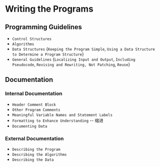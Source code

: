 # Writing the Programs

## Programming Guidelines
- `Control Structures`
- `Algorithms`
- `Data Structures` {`Keeping the Program Simple`, `Using a Data Structure to Determine
  a Program Structure`}
- `General Guidelines` {`Localizing Input and Output`, `Including Pseudocode`, `Revising and Rewriting, Not Patching`,
  `Reuse`}

## Documentation

### Internal Documentation
- `Header Comment Block`
- `Other Program Comments`
- `Meaningful Variable Names and Statement Labels`
- `Formatting to Enhance Understanding` -- 缩进
- `Documenting Data`

### External Documentation
- `Describing the Program`
- `Describing the Algorithms`
- `Describing the Data`
